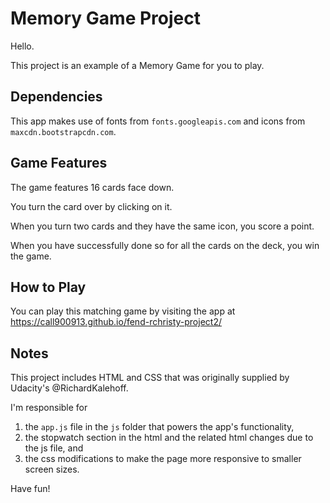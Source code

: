 # Memory Game Project

Hello.

This project is an example of a Memory Game for you to play.


## Dependencies

This app makes use of fonts from `fonts.googleapis.com` and icons from `maxcdn.bootstrapcdn.com`.


## Game Features

The game features 16 cards face down.

You turn the card over by clicking on it.

When you turn two cards and they have the same icon, you score a point.

When you have successfully done so for all the cards on the deck, you win the game.


## How to Play

You can play this matching game by visiting the app at https://call900913.github.io/fend-rchristy-project2/


## Notes

This project includes HTML and CSS that was originally supplied by Udacity's @RichardKalehoff.

I'm responsible for
  1. the `app.js` file in the `js` folder that powers the app's functionality,
  2. the stopwatch section in the html and the related html changes due to the js file, and
  3. the css modifications to make the page more responsive to smaller screen sizes.


Have fun!
